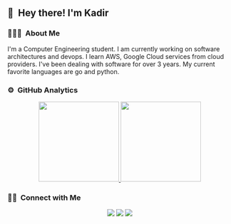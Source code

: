 ## 👋 &nbsp;Hey there! I'm Kadir 

### 👨🏻‍💻 &nbsp;About Me
I'm a Computer Engineering student. I am currently working on software architectures and devops. I learn AWS, Google Cloud services from cloud providers. I've been dealing with software for over 3 years. My current favorite languages are go and python.

### ⚙️ &nbsp;GitHub Analytics

<p align="center">
<a href="https://github.com/AVS1508">
  <img height="180em" src="https://github-readme-stats-eight-theta.vercel.app/api?username=KadirSanel&show_icons=true&theme=algolia&include_all_commits=true&count_private=true"/>
  <img height="180em" src="https://github-readme-stats-eight-theta.vercel.app/api/top-langs/?username=KadirSanel&layout=compact&langs_count=8&theme=algolia"/>
</a>
</p>

### 🤝🏻 &nbsp;Connect with Me

<p align="center">
<a href="https://www.linkedin.com/in/kadir-umut-%C5%9Fanel-45982b1a5/"><img src="https://img.shields.io/badge/LinkedIn-Kadir%20Umut%20Sanel-blue"/></a>
<a href="mailto:sanelkadir@gmail.com"><img src="https://img.shields.io/badge/-sanelkadir@gmail.com-D14836?style=flat&logo=Gmail&logoColor=white"/></a>
<a href="https://instagram.com/kadirsanel"><img src="https://img.shields.io/badge/-@kadirsanel-E4405F?style=flat&logo=Instagram&logoColor=white"/></a>
</p>

